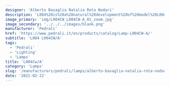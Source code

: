 ```yaml
---
designer: 'Alberto Basaglia Natalia Rota Nodari'
description: 'L004%20is%20a%20natural%20development%20of%20model%20L004.%20The%20outer%20diffuser%20vanishes%20showing%20the%20sinous%20outlines%20of%20the%20inner%20diffuser.%20Suspension%20lamp%20with%20injection%20moulded%20polycarbonate%20diffuser%20%D8%20520mm.%20The%20lenght%20of%20the%20cable%20can%20be%203000%2C%206000%2C%208000%20mm%20with%202%2C%204%2C%205%20cable%20clamps.'
image_primary: 'img/L004CW_L004CW-A_01_zoom.jpg'
image_secondary: '../../../images/blank.png'
manufacturer: 'Pedrali'
href: 'https://www.pedrali.it/en/products/catalog/Lamp-L004CW-A/'
subtitle: 'L004 L004CW/A'
tags:
  - 'Pedrali'
  - 'Lighting'
  - 'Lamps'
title: 'L004Cw/A'
category: 'Lamps'
slug: '/manufacturers/pedrali/lamps/alberto-basaglia-natalia-rota-nodari-l-004-cw-a'
date: '2021-02-22'
---
```


